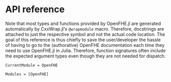 # API reference

Note that most types and functions provided by OpenFHE.jl are generated automatically by
CxxWrap.jl's `@wrapmodule` macro. Therefore, docstrings are attached to just the respective
symbol and not the actual code location. The goal of this reference is thus chiefly to save
the user/developer the hassle of having to go to the (authorative) OpenFHE documentation
each time they need to use OpenFHE.jl in Julia. Therefore, function signatures often include
the expected argument types even though they are not needed for dispatch.

```@meta
CurrentModule = OpenFHE
```

```@autodocs
Modules = [OpenFHE]
```
